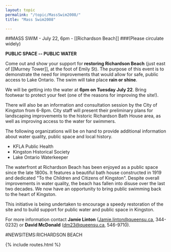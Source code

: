 ```yaml
---
layout: topic
permalink: "/topic/MassSwim2008/"
title: "Mass Swim2008"

---
```


##MASS SWIM  -  July 22, 6pm  -  [[Richardson Beach]]
###(Please circulate widely)

**PUBLIC SPACE -- PUBLIC WATER**

Come out and show your support for **restoring Richardson Beach** (just east of [[Murney Tower]], at the foot of Emily St).
The purpose of this event is to demonstrate the need for improvements that would allow for safe, public access to Lake Ontario.
The swim will take place **rain or shine**.

We will be getting into the water at **6pm on Tuesday July 22**.
Bring footwear to protect your feet (one of the reasons for improving the site!).

There will also be an information and consultation session by the City of Kingston from 6-8pm.
City staff will present their preliminary plans for landscaping improvements to the historic Richardson Bath House area,
as well as improving access to the water for swimmers.

The following organizations will be on hand to provide additional information about water quality, public space and local history.

* KFLA Public Health
* Kingston Historical Society
* Lake Ontario Waterkeeper

The waterfront at Richardson Beach has been enjoyed as a public space since the late 1800s.
It features a beautiful bath house constructed in 1919 and dedicated "To the Children and Citizens of Kingston".
Despite overall improvements in water quality, the beach has fallen into disuse over the last two decades.
We now have an opportunity to bring public swimming back to the heart of Kingston.

This initiative is being undertaken to encourage a speedy restoration of the site and to build support for public water
and public space in Kingston.

For more information contact **Jamie Linton** (Jamie.linton@queensu.ca, 344-0232) or **David McDonald** (dm23@queensu.ca, 546-9710).

#NEWSITEMS:RICHARDSON BEACH

{% include routes.html %}
